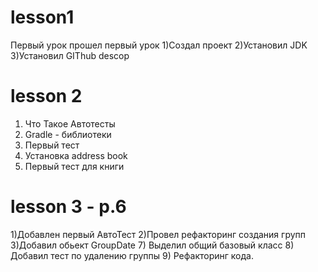 ﻿# lesson1
Первый  урок
прошел  первый  урок
1)Создал  проект
2)Установил  JDK
3)Установил  GIThub descop
# lesson 2
1) Что Такое  Автотесты
2) Gradle - библиотеки
3) Первый тест
4) Установка address book
5) Первый  тест для  книги
# lesson 3 - p.6
1)Добавлен  первый  АвтоТест
2)Провел рефакторинг создания групп
3)Добавил обьект GroupDate 
7) Выделил общий    базовый  класс
8) Добавил  тест  по удалению  группы
9) Рефакторинг  кода.
